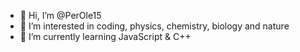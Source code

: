 - 👋 Hi, I’m @PerOle15
- 👀 I’m interested in coding, physics, chemistry, biology and nature
- 🌱 I’m currently learning JavaScript & C++

<!---
PerOle15/PerOle15 is a ✨ special ✨ repository because its `README.md` (this file) appears on your GitHub profile.
You can click the Preview link to take a look at your changes.
--->
